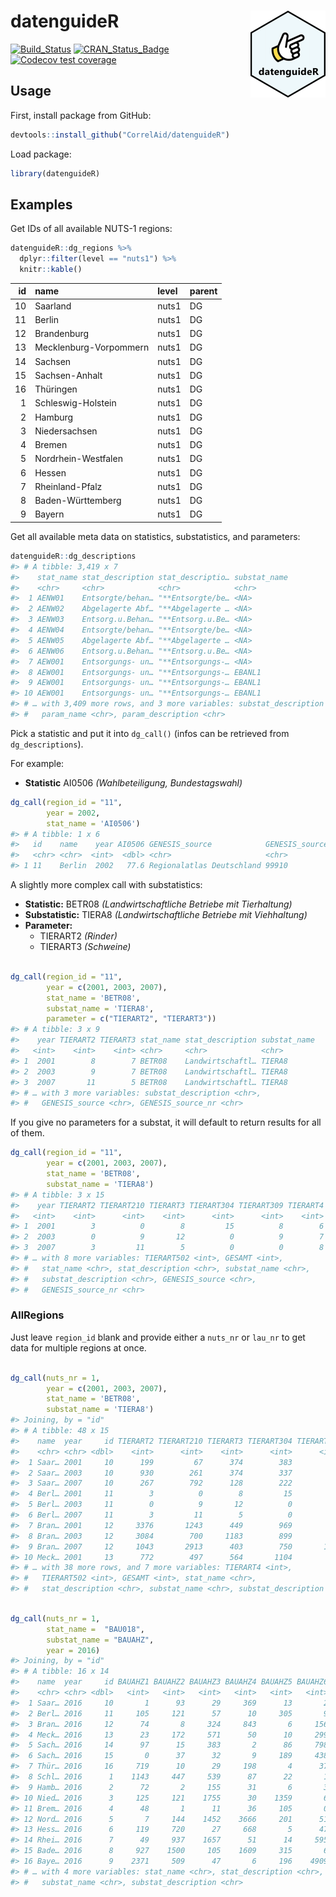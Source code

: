
<!-- README.md is generated from README.Rmd. Please edit that file -->

# datenguideR <img src='man/figures/logo.png' align="right" height="139" />

<!-- badges: start -->
[![Build\_Status](https://travis-ci.org/CorrelAid/datenguideR.svg?branch=master)](https://travis-ci.org/CorrelAid/datenguideR)
[![CRAN\_Status\_Badge](http://www.r-pkg.org/badges/version/datenguideR)](https://cran.r-project.org/package=datenguideR)
[![Codecov test
coverage](https://codecov.io/gh/CorrelAid/datenguideR/branch/master/graph/badge.svg)](https://codecov.io/gh/CorrelAid/datenguideR?branch=master)
<!-- badges: end -->

## Usage

First, install package from GitHub:

``` r
devtools::install_github("CorrelAid/datenguideR")
```

Load package:

``` r
library(datenguideR)
```

## Examples

Get IDs of all available NUTS-1 regions:

``` r
datenguideR::dg_regions %>%
  dplyr::filter(level == "nuts1") %>%
  knitr::kable()
```

| id | name                   | level | parent |
| -: | :--------------------- | :---- | :----- |
| 10 | Saarland               | nuts1 | DG     |
| 11 | Berlin                 | nuts1 | DG     |
| 12 | Brandenburg            | nuts1 | DG     |
| 13 | Mecklenburg-Vorpommern | nuts1 | DG     |
| 14 | Sachsen                | nuts1 | DG     |
| 15 | Sachsen-Anhalt         | nuts1 | DG     |
| 16 | Thüringen              | nuts1 | DG     |
|  1 | Schleswig-Holstein     | nuts1 | DG     |
|  2 | Hamburg                | nuts1 | DG     |
|  3 | Niedersachsen          | nuts1 | DG     |
|  4 | Bremen                 | nuts1 | DG     |
|  5 | Nordrhein-Westfalen    | nuts1 | DG     |
|  6 | Hessen                 | nuts1 | DG     |
|  7 | Rheinland-Pfalz        | nuts1 | DG     |
|  8 | Baden-Württemberg      | nuts1 | DG     |
|  9 | Bayern                 | nuts1 | DG     |

Get all available meta data on statistics, substatistics, and
parameters:

``` r
datenguideR::dg_descriptions
#> # A tibble: 3,419 x 7
#>    stat_name stat_description stat_descriptio… substat_name
#>    <chr>     <chr>            <chr>            <chr>       
#>  1 AENW01    Entsorgte/behan… "**Entsorgte/be… <NA>        
#>  2 AENW02    Abgelagerte Abf… "**Abgelagerte … <NA>        
#>  3 AENW03    Entsorg.u.Behan… "**Entsorg.u.Be… <NA>        
#>  4 AENW04    Entsorgte/behan… "**Entsorgte/be… <NA>        
#>  5 AENW05    Abgelagerte Abf… "**Abgelagerte … <NA>        
#>  6 AENW06    Entsorg.u.Behan… "**Entsorg.u.Be… <NA>        
#>  7 AEW001    Entsorgungs- un… "**Entsorgungs-… <NA>        
#>  8 AEW001    Entsorgungs- un… "**Entsorgungs-… EBANL1      
#>  9 AEW001    Entsorgungs- un… "**Entsorgungs-… EBANL1      
#> 10 AEW001    Entsorgungs- un… "**Entsorgungs-… EBANL1      
#> # … with 3,409 more rows, and 3 more variables: substat_description <chr>,
#> #   param_name <chr>, param_description <chr>
```

Pick a statistic and put it into `dg_call()` (infos can be retrieved
from `dg_descriptions`).

For example:

  - **Statistic** AI0506 *(Wahlbeteiligung, Bundestagswahl)*

<!-- end list -->

``` r
dg_call(region_id = "11",
        year = 2002,
        stat_name = 'AI0506')
#> # A tibble: 1 x 6
#>   id    name    year AI0506 GENESIS_source            GENESIS_source_nr
#>   <chr> <chr>  <int>  <dbl> <chr>                     <chr>            
#> 1 11    Berlin  2002   77.6 Regionalatlas Deutschland 99910
```

A slightly more complex call with substatistics:

  - **Statistic:** BETR08 *(Landwirtschaftliche Betriebe mit
    Tierhaltung)*
  - **Substatistic:** TIERA8 *(Landwirtschaftliche Betriebe mit
    Viehhaltung)*
  - **Parameter:**
      - TIERART2 *(Rinder)*
      - TIERART3 *(Schweine)*

<!-- end list -->

``` r

dg_call(region_id = "11", 
        year = c(2001, 2003, 2007), 
        stat_name = 'BETR08', 
        substat_name = 'TIERA8', 
        parameter = c("TIERART2", "TIERART3")) 
#> # A tibble: 3 x 9
#>    year TIERART2 TIERART3 stat_name stat_description substat_name
#>   <int>    <int>    <int> <chr>     <chr>            <chr>       
#> 1  2001        8        7 BETR08    Landwirtschaftl… TIERA8      
#> 2  2003        9        7 BETR08    Landwirtschaftl… TIERA8      
#> 3  2007       11        5 BETR08    Landwirtschaftl… TIERA8      
#> # … with 3 more variables: substat_description <chr>,
#> #   GENESIS_source <chr>, GENESIS_source_nr <chr>
```

If you give no parameters for a substat, it will default to return
results for all of them.

``` r
dg_call(region_id = "11", 
        year = c(2001, 2003, 2007), 
        stat_name = 'BETR08', 
        substat_name = 'TIERA8') 
#> # A tibble: 3 x 15
#>    year TIERART2 TIERART210 TIERART3 TIERART304 TIERART309 TIERART4
#>   <int>    <int>      <int>    <int>      <int>      <int>    <int>
#> 1  2001        3          0        8         15          8        6
#> 2  2003        0          9       12          0          9        7
#> 3  2007        3         11        5          0          0        8
#> # … with 8 more variables: TIERART502 <int>, GESAMT <int>,
#> #   stat_name <chr>, stat_description <chr>, substat_name <chr>,
#> #   substat_description <chr>, GENESIS_source <chr>,
#> #   GENESIS_source_nr <chr>
```

### AllRegions

Just leave `region_id` blank and provide either a `nuts_nr` or `lau_nr`
to get data for multiple regions at once.

``` r

dg_call(nuts_nr = 1,
        year = c(2001, 2003, 2007), 
        stat_name = 'BETR08', 
        substat_name = 'TIERA8') 
#> Joining, by = "id"
#> # A tibble: 48 x 15
#>    name  year     id TIERART2 TIERART210 TIERART3 TIERART304 TIERART309
#>    <chr> <chr> <dbl>    <int>      <int>    <int>      <int>      <int>
#>  1 Saar… 2001     10      199         67      374        383        964
#>  2 Saar… 2003     10      930        261      374        337        179
#>  3 Saar… 2007     10      267        792      128        222        316
#>  4 Berl… 2001     11        3          0        8         15          8
#>  5 Berl… 2003     11        0          9       12          0          9
#>  6 Berl… 2007     11        3         11        5          0          0
#>  7 Bran… 2001     12     3376       1243      449        969        663
#>  8 Bran… 2003     12     3084        700     1183        899        666
#>  9 Bran… 2007     12     1043       2913      403        750       1502
#> 10 Meck… 2001     13      772        497      564       1104        304
#> # … with 38 more rows, and 7 more variables: TIERART4 <int>,
#> #   TIERART502 <int>, GESAMT <int>, stat_name <chr>,
#> #   stat_description <chr>, substat_name <chr>, substat_description <chr>
```

``` r

dg_call(nuts_nr = 1,
        stat_name =  "BAU018",
        substat_name = "BAUAHZ",
        year = 2016)
#> Joining, by = "id"
#> # A tibble: 16 x 14
#>    name  year     id BAUAHZ1 BAUAHZ2 BAUAHZ3 BAUAHZ4 BAUAHZ5 BAUAHZ6 GESAMT
#>    <chr> <chr> <dbl>   <int>   <int>   <int>   <int>   <int>   <int>  <int>
#>  1 Saar… 2016     10       1      93      29     369      13       2    231
#>  2 Berl… 2016     11     105     121      57      10     305       9      3
#>  3 Bran… 2016     12      74       8     324     843       6     156    275
#>  4 Meck… 2016     13      23     172     571      50      10     299     17
#>  5 Sach… 2016     14      97      15     383       2      86     798   1381
#>  6 Sach… 2016     15       0      37      32       9     189     438    705
#>  7 Thür… 2016     16     719      10      29     198       4      37    441
#>  8 Schl… 2016      1    1143     447     539      87      22       1     47
#>  9 Hamb… 2016      2      72       2     155      31       6       3     41
#> 10 Nied… 2016      3     125     121    1755      30    1359       6   3396
#> 11 Brem… 2016      4      48       1      11      36     105       0      9
#> 12 Nord… 2016      5       7     144    1452    3666     201      51   1811
#> 13 Hess… 2016      6     119     720      27     668       5      47   1586
#> 14 Rhei… 2016      7      49     937    1657      51      14     595     11
#> 15 Bade… 2016      8     927    1500     105    1609     315       6   4462
#> 16 Baye… 2016      9    2371     509      47       6     196    4909   8038
#> # … with 4 more variables: stat_name <chr>, stat_description <chr>,
#> #   substat_name <chr>, substat_description <chr>
```
